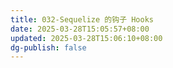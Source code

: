 ```yaml
---
title: 032-Sequelize 的钩子 Hooks
date: 2025-03-28T15:05:57+08:00
updated: 2025-03-28T15:06:10+08:00
dg-publish: false
---
```

